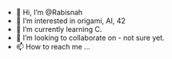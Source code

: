 - 👋 Hi, I’m @Rabisnah
- 👀 I’m interested in origami, AI, 42
- 🌱 I’m currently learning C.
- 💞️ I’m looking to collaborate on - not sure yet.
- 📫 How to reach me ...

<!---
Rabisnah/Rabisnah is a ✨ special ✨ repository because its `README.md` (this file) appears on your GitHub profile.
You can click the Preview link to take a look at your changes.
--->

